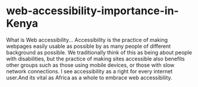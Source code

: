 # web-accessibility-importance-in-Kenya
What is Web accessibility...
Accessibility is the practice of making webpages easily usable as possible by as many people of different background as possible. We traditionally think of this as being about people with disabilities, but the practice of making sites accessible also benefits other groups such as those using mobile devices, or those with slow network connections.
I see accessibility as a right for every internet user.And its vital as Africa as a whole to embrace web accessibility.
